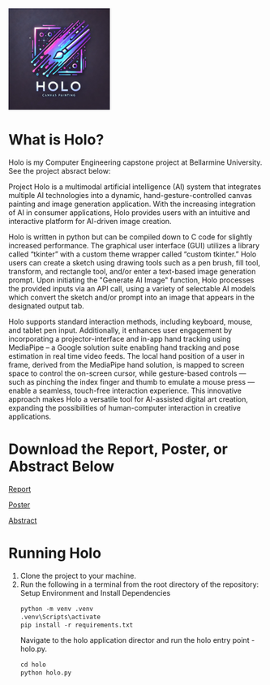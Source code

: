 <img src="./holo/assets/images/holo_logo.png" alt="Holo Logo - Generated with Dalle" width="200"/>

# What is Holo?

Holo is my Computer Engineering capstone project at Bellarmine University. See the project absract below:
<br>

Project Holo is a multimodal artificial intelligence (AI) system that integrates multiple AI technologies into a dynamic, hand-gesture-controlled canvas painting and image generation application. With the increasing integration of AI in consumer applications, Holo provides users with an intuitive and interactive platform for AI-driven image creation. 

Holo is written in python but can be compiled down to C code for slightly increased performance. The graphical user interface (GUI) utilizes a library called “tkinter” with a custom theme wrapper called “custom tkinter.” Holo users can create a sketch using drawing tools such as a pen brush, fill tool, transform, and rectangle tool, and/or enter a text-based image generation prompt. Upon initiating the "Generate AI Image" function, Holo processes the provided inputs via an API call, using a variety of selectable AI models which convert the sketch and/or prompt into an image that appears in the designated output tab.

Holo supports standard interaction methods, including keyboard, mouse, and tablet pen input. Additionally, it enhances user engagement by incorporating a projector-interface and in-app hand tracking using MediaPipe – a Google solution suite enabling hand tracking and pose estimation in real time video feeds.  The local hand position of a user in frame, derived from the MediaPipe hand solution, is mapped to screen space to control the on-screen cursor, while gesture-based controls — such as pinching the index finger and thumb to emulate a mouse press — enable a seamless, touch-free interaction experience. This innovative approach makes Holo a versatile tool for AI-assisted digital art creation, expanding the possibilities of human-computer interaction in creative applications.


# Download the Report, Poster, or Abstract Below


[Report](https://github.com/zaccowan/Holo/blob/main/Holo%20Project%20Report.pdf)


[Poster](https://github.com/zaccowan/Holo/blob/main/Holo%20Poster%20Presentation.pdf)


[Abstract](https://github.com/zaccowan/Holo/blob/main/Holo%20Abstract.pdf)



# Running Holo

1. Clone the project to your machine.
2. Run the following in a terminal from the root directory of the repository:
   Setup Environment and Install Dependencies
   ```
   python -m venv .venv
   .venv\Scripts\activate
   pip install -r requirements.txt
   ```
   Navigate to the holo application director and run the holo entry point - holo.py.
   ```
   cd holo
   python holo.py
   ```
